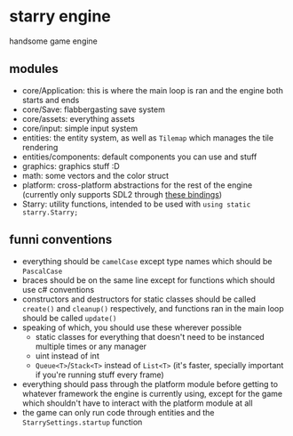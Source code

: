# starry engine

handsome game engine

## modules

- core/Application: this is where the main loop is ran and the engine both starts and ends
- core/Save: flabbergasting save system
- core/assets: everything assets
- core/input: simple input system
- entities: the entity system, as well as `Tilemap` which manages the tile rendering
- entities/components: default components you can use and stuff
- graphics: graphics stuff :D
- math: some vectors and the color struct
- platform: cross-platform abstractions for the rest of the engine (currently only supports SDL2 through [these bindings](https://github.com/ppy/SDL2-CS))
- Starry: utility functions, intended to be used with `using static starry.Starry;`

## funni conventions

- everything should be `camelCase` except type names which should be `PascalCase`
- braces should be on the same line except for functions which should use c# conventions
- constructors and destructors for static classes should be called `create()` and `cleanup()` respectively, and functions ran in the main loop should be called `update()`
- speaking of which, you should use these wherever possible
    - static classes for everything that doesn't need to be instanced multiple times or any manager
    - uint instead of int
    - `Queue<T>`/`Stack<T>` instead of `List<T>` (it's faster, specially important if you're running stuff every frame)
- everything should pass through the platform module before getting to whatever framework the engine is currently using, except for the game which shouldn't have to interact with the platform module at all
- the game can only run code through entities and the `StarrySettings.startup` function